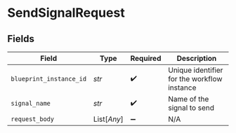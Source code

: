 # SendSignalRequest


## Fields

| Field                                       | Type                                        | Required                                    | Description                                 |
| ------------------------------------------- | ------------------------------------------- | ------------------------------------------- | ------------------------------------------- |
| `blueprint_instance_id`                     | *str*                                       | :heavy_check_mark:                          | Unique identifier for the workflow instance |
| `signal_name`                               | *str*                                       | :heavy_check_mark:                          | Name of the signal to send                  |
| `request_body`                              | List[*Any*]                                 | :heavy_minus_sign:                          | N/A                                         |